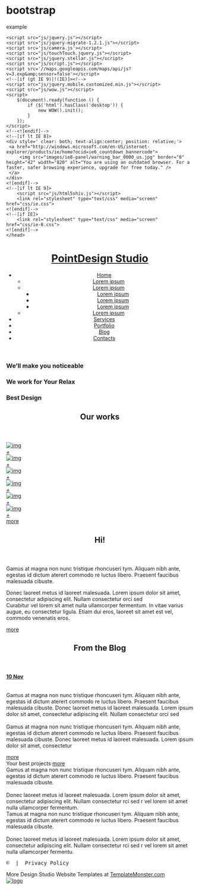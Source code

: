 # bootstrap
example

<!DOCTYPE html>
<html lang="en">
	<head>
	<title>Home</title>
	<meta charset="utf-8">
	<meta name = "format-detection" content = "telephone=no" />
	<link rel="icon" href="images/favicon.ico" type="image/x-icon">
	<link rel="stylesheet" href="css/grid.css">
	<link rel="stylesheet" href="css/style.css">
	<link rel="stylesheet" href="css/touchTouch.css">
	<link rel="stylesheet" href="css/camera.css">

	<script src="js/jquery.js"></script>
	<script src="js/jquery-migrate-1.2.1.js"></script>
	<script src='js/camera.js'></script>
	<script src="js/touchTouch.jquery.js"></script>
	<script src="js/jquery.stellar.js"></script>
	<script src="js/script.js"></script>
	<script src='//maps.googleapis.com/maps/api/js?v=3.exp&amp;sensor=false'></script>
	<!--[if (gt IE 9)|!(IE)]><!-->
	<script src="js/jquery.mobile.customized.min.js"></script>
	<script src="js/wow.js"></script>
	<script>
		$(document).ready(function () {
			if ($('html').hasClass('desktop')) {
				new WOW().init();
			}
		});
	</script>
	<!--<![endif]-->
	<!--[if lt IE 8]>
	<div style=' clear: both; text-align:center; position: relative;'>
	 <a href="http://windows.microsoft.com/en-US/internet-explorer/products/ie/home?ocid=ie6_countdown_bannercode">
		 <img src="images/ie8-panel/warning_bar_0000_us.jpg" border="0" height="42" width="820" alt="You are using an outdated browser. For a faster, safer browsing experience, upgrade for free today." />
	 </a>
	</div>
	<![endif]-->
	<!--[if lt IE 9]>
		<script src="js/html5shiv.js"></script>
		<link rel="stylesheet" type="text/css" media="screen" href="css/ie.css">
	<![endif]-->
	<!--[if IE]>
		<link rel="stylesheet" type="text/css" media="screen" href="css/ie-8.css">
	<![endif]-->
	</head>
<body class="index">
<!--==============================header=================================-->
<header id="header">
	<div id="stuck_container">
		<div class="container">
			<div class="row">
				<div class="grid_12">
					<div class="social">
						<a href="#"><span class="bd-ra fa fa-facebook"></span></a>
						<a href="#"><span class="bd-ra fa fa-tumblr"></span></a>
						<a href="#"><span class="bd-ra fa fa-google-plus"></span></a>
					</div>
					<h1><a href="index.html">Point<span>Design Studio</span></a></h1>
					<nav>
						<ul class="sf-menu">
							<li class="current"><a href="index.html">Home</a>
								<ul>
									<li><a href="#">Lorem ipsum</a></li>
									<li><a href="#">Lorem ipsum</a>
										<ul>
											<li><a href="#">Lorem ipsum</a></li>
											<li><a href="#">Lorem ipsum</a></li>
											<li><a href="#">Lorem ipsum</a></li>
										</ul>
									</li>
									<li><a href="#">Lorem ipsum</a></li>
								</ul>
							</li>
							<li><a href="index-1.html">Services</a></li>
							<li><a href="index-2.html">Portfolio</a></li>
							<li><a href="index-3.html">Blog</a></li>
							<li><a href="index-4.html">Contacts</a></li>
						</ul>
					</nav>
				</div>
			</div>
		</div>
	</div>
</header>

<!--=======content================================-->

<section id="content">
	<div class="full-width-container block-1">
		<div class="camera_container">
			<div id="camera_wrap">
				<div class="item" data-src="images/index_img_slider-1.jpg">
					<div class="camera_caption fadeIn">
						<h3>We’ll make you noticeable</h3>
					</div>
				</div>
				<div class="item" data-src="images/index_img_slider-1.jpg">
					<div class="camera_caption fadeIn">
						<h3>We work for Your Relax</h3>
					</div>
				</div>
				<div class="item" data-src="images/index_img_slider-1.jpg">
					<div class="camera_caption fadeIn">
						<h3>Best Design</h3>
					</div>
				</div>
			</div>
		</div>
	</div>
	<div class="full-width-container block-2">
		<div class="container">
			<div class="row">
				<div class="grid_12">
					<header>
						<h2><span>Our works</span></h2>
					</header>
					<div class="isotope clearfix">
						<a href="images/index_img-1-big.jpg" class="item-1 w-1"><div class="img_block"><img src="images/index_img-1.jpg" alt="img"></div><i>+</i></a>
						<a href="images/index_img-2-big.jpg" class="item-2 w-2"><div class="img_block"><img src="images/index_img-2.jpg" alt="img"></div><i>+</i></a>
						<a href="images/index_img-3-big.jpg" class="item-3 w-1"><div class="img_block"><img src="images/index_img-3.jpg" alt="img"></div><i>+</i></a>
						<a href="images/index_img-4-big.jpg" class="item-4 w-2"><div class="img_block"><img src="images/index_img-4.jpg" alt="img"></div><i>+</i></a>
						<a href="images/index_img-5-big.jpg" class="item-5 w-1"><div class="img_block"><img src="images/index_img-5.jpg" alt="img"></div><i>+</i></a>
						<a href="images/index_img-6-big.jpg" class="item-6 w-1"><div class="img_block"><img src="images/index_img-6.jpg" alt="img"></div><i>+</i></a>
					</div>
					<a href="#" class="btn">more</a>
				</div>
			</div>
		</div>
	</div>
	<div class="full-width-container block-3">
		<div class="container">
			<div class="row">
				<div class="grid_4">
					<header>
						<h2><span>Hi!</span></h2>
					</header>
					<p class="first">Gamus at magna non nunc tristique rhoncuseri tym. Aliquam nibh ante, egestas id dictum aterert commodo re luctus libero. Praesent faucibus malesuada cibuste.</p>
					<p class="secont">Donec laoreet metus id laoreet malesuada. Lorem ipsum dolor sit amet, consectetur adipiscing elit. Nullam consectetur orci sed <br> Curabitur vel lorem sit amet nulla ullamcorper fermentum. In vitae varius augue, eu consectetur ligula. Etiam dui eros, laoreet sit amet est vel, commodo venenatis eros.</p>
					<a href="#" class="btn">more</a>
				</div>
				<div class="grid_7 offset_1">
					<header>
						<h2>From the Blog</h2>
					</header>
					<h4><a href="#">10 Nov</a></h4>
					<div class="img_block"><img src="images/index_img-7.jpg" alt=""></div>
					<p>Gamus at magna non nunc tristique rhoncuseri tym. Aliquam nibh ante, egestas id dictum aterert commodo re luctus libero. Praesent faucibus malesuada cibuste. Donec laoreet metus id laoreet malesuada. Lorem ipsum dolor sit amet, consectetur adipiscing elit. Nullam consectetur orci sed <br><br>Gamus at magna non nunc tristique rhoncuseri tym. Aliquam nibh ante, egestas id dictum aterert commodo re luctus libero. Praesent faucibus malesuada cibuste. Donec laoreet metus id laoreet malesuada. Lorem ipsum dolor sit amet, consectetur</p>
					<a href="#" class="btn">more</a>
				</div>
			</div>
		</div>
	</div>
	<div class="full-width-container block-4  parallax-block" data-stellar-background-ratio="0.5">
		<span class="el-1">Your best</span>
		<span class="el-2">projects</span>
		<a href="#" class="btn">more</a>
	</div>
	<div class="full-width-container block-5">
		<div class="container">
			<div class="row">
				<div class="item-1 clearfix">
					<div class="grid_2">
						<div class="img_block"><img src="images/index_img-8.jpg" alt=""></div>
					</div>
					<div class="grid_10">
						<div class="text">Gamus at magna non nunc tristique rhoncuseri tym. Aliquam nibh ante, egestas id dictum aterert commodo re luctus libero. Praesent faucibus malesuada cibuste. <br><br>Donec laoreet metus id laoreet malesuada. Lorem ipsum dolor sit amet, consectetur adipiscing elit. Nullam consectetur rci sed r vel lorem sit amet nulla ullamcorper fermentum.</div>
					</div>
				</div>
				<div class="item-2 clearfix">
					<div class="grid_10">
						<div class="text">Tamus at magna non nunc tristique rhoncuseri tym. Aliquam nibh ante, egestas id dictum aterert commodo re luctus libero. Praesent faucibus malesuada cibuste. <br><br>Donec laoreet metus id laoreet malesuada. Lorem ipsum dolor sit amet, consectetur adipiscing elit. Nullam consectetur rci sed r vel lorem sit amet nulla ullamcorper fermentu.</div>
					</div>
					<div class="grid_2">
						<div class="img_block"><img src="images/index_img-9.jpg" alt=""></div>
					</div>
				</div>
			</div>
		</div>
	</div>
	<div class="full-width-container block-6">
		<div class="google-map-api"> 
			<div id="map-canvas" class="gmap"></div> 
		</div> 
	</div>
</section>

<!--=======footer=================================-->
<footer id="footer">
	<div class="container">
		<div class="row">
		<div class="grid_12">
			<div class="copyright">
				<pre>© <span id="copyright-year"></span> |  Privacy Policy</pre>
			</div>
		</div>
				More Design Studio Website Templates at <a rel="nofollow" href="http://www.templatemonster.com/category/design-studio-website-templates/" target="_blank">TemplateMonster.com</a>
		</div>
	</div>
	<div class="footer_bottom"><a href="http://www.templatemonster.com/" rel="nofollow"><img src="images/footer-logo.png" alt="logo"></a></div>
</footer>
<script>
	jQuery(function(){
		jQuery('#camera_wrap').camera({
			height: '68.125%',
			thumbnails: false,
			pagination: true,
			fx: 'simpleFade',
			loader: 'none',
			hover: false,
			navigation: false,
			playPause: false,
			minHeight: "975px",
		});
	});
</script>
<!--script>
	var $container = $('.isotope');
	// init
	$container.on( 'click', '.iso-item', function( event ) {
	  // change size of item via class
	  $( event.target ).toggleClass('gigante');
	  // trigger layout
	  $container.packery();
	  /*$container.packery({
		  itemSelector: 'iso-.item',
		  gutter: 10*/

	});
</script-->
<script>
	$(document).ready(function() { 
			if ($('html').hasClass('desktop')) {
				$.stellar({
					horizontalScrolling: false,
					verticalOffset: 20,
					resposive: true,
					hideDistantElements: true,
				});
			}
		});
</script>
<script type="text/javascript">
		google_api_map_init();
		function google_api_map_init(){
			var map;
			var coordData = new google.maps.LatLng(parseFloat(40.6894388), parseFloat(-73.9036233,10)); 

			var styleArray = [
				{"featureType":"water","stylers":[{"color":"#021019"}]},
				{"featureType":"landscape","stylers":[{"color":"#08304b"}]},
				{"featureType":"poi","elementType":"geometry","stylers":[{"color":"#0c4152"},{"lightness":5}]},
				{"featureType":"road.highway","elementType":"geometry.fill","stylers":[{"color":"#000000"}]},
				{"featureType":"road.highway","elementType":"geometry.stroke","stylers":[{"color":"#0b434f"},{"lightness":25}]},
				{"featureType":"road.arterial","elementType":"geometry.fill","stylers":[{"color":"#000000"}]},
				{"featureType":"road.arterial","elementType":"geometry.stroke","stylers":[{"color":"#0b3d51"},{"lightness":16}]},
				{"featureType":"road.local","elementType":"geometry","stylers":[{"color":"#000000"}]},
				{"elementType":"labels.text.fill","stylers":[{"color":"#ffffff"}]},
				{"elementType":"labels.text.stroke","stylers":[{"color":"#000000"},{"lightness":13}]},
				{"featureType":"transit","stylers":[{"color":"#146474"}]},
				{"featureType":"administrative","elementType":"geometry.fill","stylers":[{"color":"#000000"}]},
				{"featureType":"administrative","elementType":"geometry.stroke","stylers":[{"color":"#144b53"},{"lightness":14},{"weight":1.4}]}
				]
			 
			function initialize() { 
			  var mapOptions = { 
				zoom: 12, 
				center: coordData, 
				scrollwheel: false, 
				styles: styleArray 
			  } 
 
			  var contentString = "<div></div>"; 
			  var infowindow = new google.maps.InfoWindow({ 
				content: contentString, 
				maxWidth: 200 
			  }); 
			   
			  var map = new google.maps.Map(document.getElementById("map-canvas"), mapOptions); 


			google.maps.event.addDomListener(window, 'resize', function() {

			  map.setCenter(coordData);

			  var center = map.getCenter();
			});
		}

			google.maps.event.addDomListener(window, "load", initialize); 

		}
</script>
<script>
	$(function(){
		$('.isotope a').touchTouch();
	});
</script>

</body>
</html>
